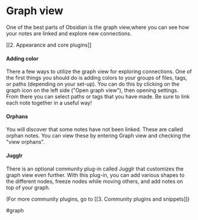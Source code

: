 # Graph view
One of the best parts of Obsidian is the graph view,where you can see how your notes are linked and explore new connections. 

[[2. Appearance and core plugins]]

#### Adding color
There a few ways to utilize the graph view for exploring connections. One of the first things you should do is adding colors to your groups of files, tags, or paths (depending on your set-up). You can do this by clicking on the graph icon on the left side ("Open graph view"), then opening settings. From there you can select paths or tags that you have made. Be sure to link each note together in a useful way!

#### Orphans
You will discover that some notes have not been linked. These are called orphan notes. You can view these by entering Graph view and checking the "view orphans".


#### Jugglr
There is an optional community plug-in called Jugglr that customizes the graph view even further. With this plug-in, you can add various shapes to the different nodes, freeze nodes while moving others, and add notes on top of your graph.

(For more community plugins, go to [[3. Community plugins and snippets]])



#graph